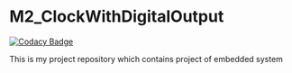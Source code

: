 # M2_ClockWithDigitalOutput

[![Codacy Badge](https://api.codacy.com/project/badge/Grade/3cdaffa7b98b4cb08b43a43a31161f92)](https://app.codacy.com/gh/ROHITVARSHNEY1122/M2_ClockWithDigitalOutput?utm_source=github.com&utm_medium=referral&utm_content=ROHITVARSHNEY1122/M2_ClockWithDigitalOutput&utm_campaign=Badge_Grade_Settings)

This is my project repository which contains project of embedded system
